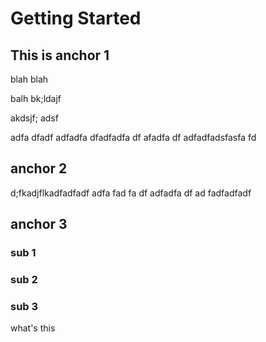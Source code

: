 # Getting Started

## This is anchor 1

blah blah

balh bk;ldajf

akdsjf;
adsf

adfa
dfadf
adfadfa
dfadfadfa
df
afadfa
df
adfadfadsfasfa
fd

## anchor 2

d;fkadjflkadfadfadf
adfa
fad
fa
df
adfadfa
df
ad
fadfadfadf

## anchor 3

### sub 1

### sub 2

### sub 3

what's this

